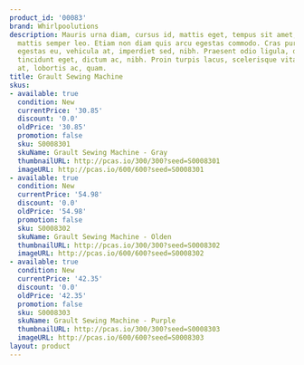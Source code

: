 ```yaml
---
product_id: '00083'
brand: Whirlpoolutions
description: Mauris urna diam, cursus id, mattis eget, tempus sit amet, risus. Donec
  mattis semper leo. Etiam non diam quis arcu egestas commodo. Cras purus lectus,
  egestas eu, vehicula at, imperdiet sed, nibh. Praesent odio ligula, dapibus sed,
  tincidunt eget, dictum ac, nibh. Proin turpis lacus, scelerisque vitae, elementum
  at, lobortis ac, quam.
title: Grault Sewing Machine
skus:
- available: true
  condition: New
  currentPrice: '30.85'
  discount: '0.0'
  oldPrice: '30.85'
  promotion: false
  sku: S0008301
  skuName: Grault Sewing Machine - Gray
  thumbnailURL: http://pcas.io/300/300?seed=S0008301
  imageURL: http://pcas.io/600/600?seed=S0008301
- available: true
  condition: New
  currentPrice: '54.98'
  discount: '0.0'
  oldPrice: '54.98'
  promotion: false
  sku: S0008302
  skuName: Grault Sewing Machine - Olden
  thumbnailURL: http://pcas.io/300/300?seed=S0008302
  imageURL: http://pcas.io/600/600?seed=S0008302
- available: true
  condition: New
  currentPrice: '42.35'
  discount: '0.0'
  oldPrice: '42.35'
  promotion: false
  sku: S0008303
  skuName: Grault Sewing Machine - Purple
  thumbnailURL: http://pcas.io/300/300?seed=S0008303
  imageURL: http://pcas.io/600/600?seed=S0008303
layout: product
---
```

